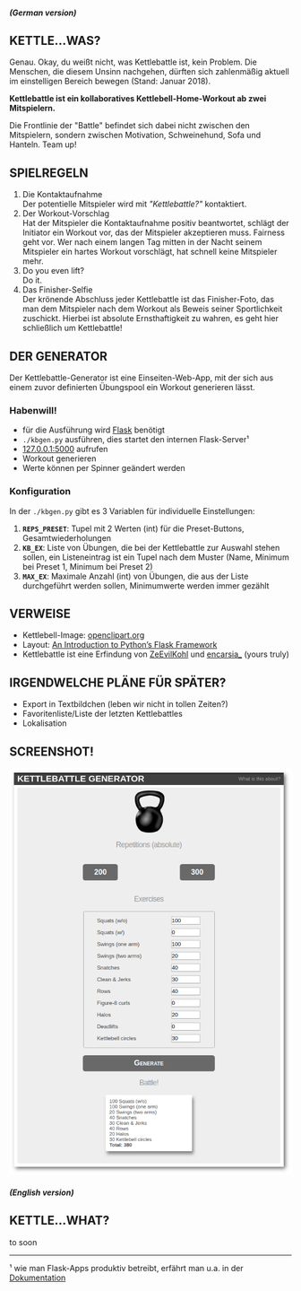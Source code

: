 ##### (German version)

## KETTLE...WAS?

Genau. Okay, du weißt nicht, was Kettlebattle ist, kein Problem. Die Menschen, die diesem Unsinn nachgehen, dürften sich zahlenmäßig aktuell im einstelligen Bereich bewegen (Stand: Januar 2018).

**Kettlebattle ist ein kollaboratives Kettlebell-Home-Workout ab zwei Mitspielern.**

Die Frontlinie der "Battle" befindet sich dabei nicht zwischen den Mitspielern, sondern zwischen Motivation, Schweinehund, Sofa und Hanteln. Team up!

## SPIELREGELN

1. Die Kontaktaufnahme  
Der potentielle Mitspieler wird mit *"Kettlebattle?"* kontaktiert.
1. Der Workout-Vorschlag  
Hat der Mitspieler die Kontaktaufnahme positiv beantwortet, schlägt der Initiator ein Workout vor, das der Mitspieler akzeptieren muss. Fairness geht vor. Wer nach einem langen Tag mitten in der Nacht seinem Mitspieler ein hartes Workout vorschlägt, hat schnell keine Mitspieler mehr.
1. Do you even lift?  
Do it.
1. Das Finisher-Selfie  
Der krönende Abschluss jeder Kettlebattle ist das Finisher-Foto, das man dem Mitspieler nach dem Workout als Beweis seiner Sportlichkeit zuschickt. Hierbei ist absolute Ernsthaftigkeit zu wahren, es geht hier schließlich um Kettlebattle!

## DER GENERATOR

Der Kettlebattle-Generator ist eine Einseiten-Web-App, mit der sich aus einem zuvor definierten Übungspool ein Workout generieren lässt.

### Habenwill!

* für die Ausführung wird [Flask](http://flask.pocoo.org) benötigt
* `./kbgen.py` ausführen, dies startet den internen Flask-Server¹
* [127.0.0.1:5000](http://127.0.0.1:5000/) aufrufen
* Workout generieren
* Werte können per Spinner geändert werden

### Konfiguration

In der `./kbgen.py` gibt es 3 Variablen für individuelle Einstellungen:

1. **`REPS_PRESET`**: Tupel mit 2 Werten (int) für die Preset-Buttons, Gesamtwiederholungen 
1. **`KB_EX`**: Liste von Übungen, die bei der Kettlebattle zur Auswahl stehen sollen, ein Listeneintrag ist ein Tupel nach dem Muster (Name, Minimum bei Preset 1, Minimum bei Preset 2)
1. **`MAX_EX`**: Maximale Anzahl (int) von Übungen, die aus der Liste durchgeführt werden sollen, Minimumwerte werden immer gezählt

## VERWEISE

* Kettlebell-Image: [openclipart.org](https://openclipart.org/detail/241218/kettlebell)
* Layout: [An Introduction to Python’s Flask Framework](https://code.tutsplus.com/tutorials/an-introduction-to-pythons-flask-framework--net-28822)
* Kettlebattle ist eine Erfindung von [ZeEvilKohl](https://twitter.com/ZeEvilKohl) und [encarsia_](https://twitter.com/encarsia_) (yours truly)

## IRGENDWELCHE PLÄNE FÜR SPÄTER?

* Export in Textbildchen (leben wir nicht in tollen Zeiten?)
* Favoritenliste/Liste der letzten Kettlebattles
* Lokalisation

## SCREENSHOT!

![Kettlebattle!](screenshot.png)

##### (English version)
## KETTLE...WHAT?

to soon
_____

¹ wie man Flask-Apps produktiv betreibt, erfährt man u.a. in der [Dokumentation](http://flask.pocoo.org/docs/0.12/deploying/)


